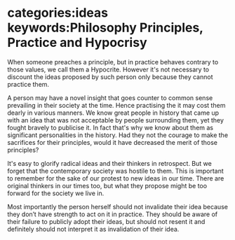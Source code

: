 categories:ideas
keywords:Philosophy
Principles, Practice and Hypocrisy
===

When someone preaches a principle, but in practice behaves contrary to those values, we call them a Hypocrite. However it's not necessary to discount the ideas proposed by such person only because they cannot practice them.

A person may have a novel insight that goes counter to common sense prevailing in their society at the time. Hence practising the it may cost them dearly in various manners. We know great people in history that came up with an idea that was not acceptable by people surrounding them, yet they fought bravely to publicise it. In fact that's why we know about them as significant personalities in the history. Had they not the courage to make the sacrifices for their principles, would it have decreased the merit of those principles?

It's easy to glorify radical ideas and their thinkers in retrospect. But we forget that the contemporary society was hostile to them. This is important to remember for the sake of our protest to new ideas in our time. There are original thinkers in our times too, but what they propose might be too forward for the society we live in.

Most importantly the person herself should not invalidate their idea because they don’t have strength to act on it in practice. They should be aware of their failure to publicly adopt their ideas, but should not resent it and definitely should not interpret it as invalidation of their idea.


